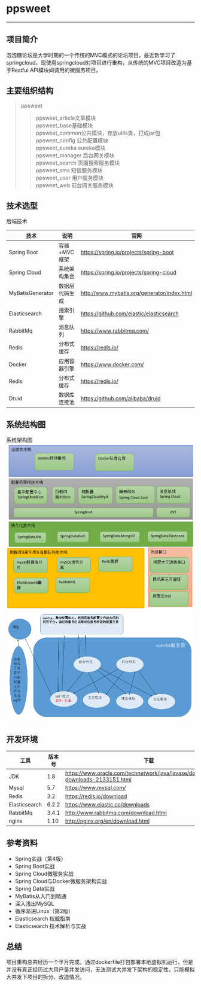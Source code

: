 # ppsweet
---------------------------
## 项目简介
泡泡糖论坛是大学时期的一个传统的MVC模式的论坛项目，最近新学习了springcloud。现使用springcloud对项目进行重构，从传统的MVC项目改造为基于Restful API模块间调用的微服务项目。<br>
## 主要组织结构
> ppsweet
>> ppsweet_article文章模块<br>
>> ppsweet_base基础模块<br>
>> ppsweet_common公共模块，存放utils类，打成jar包<br>
>> ppsweet_config 公共配置模块<br>
>> ppsweet_eureka eureka模块<br>
>> ppsweet_manager 后台网关模块<br>
>> ppsweet_search 页面搜索服务模块<br>
>> ppsweet_sms 短信服务模块<br>
>> ppsweet_user 用户服务模块<br>
>> ppsweet_web 前台网关服务模块<br>
## 技术选型
后端技术<br>

技术 | 说明 | 官网
---------| ---------- | ---------
Spring Boot | 容器+MVC框架 | https://spring.io/projects/spring-boot
Spring Cloud | 系统架构集合 | https://spring.io/projects/spring-cloud
MyBatisGenerator | 数据层代码生成 | http://www.mybatis.org/generator/index.html
Elasticsearch | 搜索引擎 | 	https://github.com/elastic/elasticsearch
RabbitMq | 消息队列 | https://www.rabbitmq.com/
Redis |分布式缓存 | https://redis.io/
Docker |应用容器引擎 |https://www.docker.com/
Redis |分布式缓存|	https://redis.io/
Druid |数据库连接池 |https://github.com/alibaba/druid

## 系统结构图
系统架构图<br>
![ppsweet](https://github.com/hyh180511/ppsweet/blob/master/document/resources/ppsweey_system_arch1.png "架构图")<br>
![ppsweet](https://github.com/hyh180511/ppsweet/blob/master/document/resources/ppsweey_system_arch2.png "架构图")

## 开发环境
工具 |	版本号	|下载
---------| ---------- | ---------
JDK |	1.8 |	https://www.oracle.com/technetwork/java/javase/downloads/jdk8-downloads-2133151.html
Mysql |	5.7 |	https://www.mysql.com/
Redis |	3.2 |	https://redis.io/download
Elasticsearch |	6.2.2 |	https://www.elastic.co/downloads
RabbitMq |	3.4.1 |	http://www.rabbitmq.com/download.html
nginx |	1.10 |	http://nginx.org/en/download.html

## 参考资料
* Spring实战（第4版）
* Spring Boot实战
* Spring Cloud微服务实战
* Spring Cloud与Docker微服务架构实战
* Spring Data实战
* MyBatis从入门到精通
* 深入浅出MySQL
* 循序渐进Linux（第2版）
* Elasticsearch 权威指南
* Elasticsearch 技术解析与实战

## 总结
项目重构总共经历一个半月完成，通过dockerfile打包部署本地虚拟机运行，但是并没有真正经历过大用户量并发访问，无法测试大并发下架构的稳定性，只能模拟大并发下项目的拆分、改造情况。
